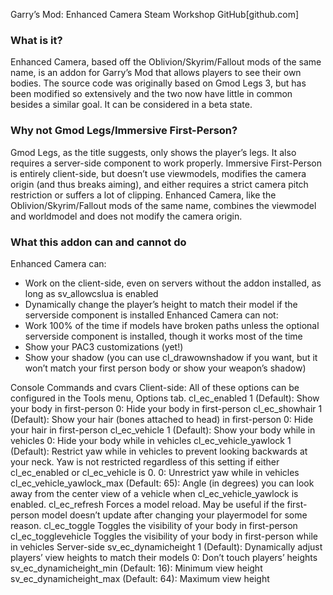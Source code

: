 Garry’s Mod: Enhanced Camera
Steam Workshop
GitHub[github.com]

### What is it?
Enhanced Camera, based off the Oblivion/Skyrim/Fallout mods of the same name, is an addon for Garry’s Mod that allows players to see their own bodies. The source code was originally based on Gmod Legs 3, but has been modified so extensively and the two now have little in common besides a similar goal. It can be considered in a beta state.

### Why not Gmod Legs/Immersive First-Person?
Gmod Legs, as the title suggests, only shows the player’s legs. It also requires a server-side component to work properly. Immersive First-Person is entirely client-side, but doesn’t use viewmodels, modifies the camera origin (and thus breaks aiming), and either requires a strict camera pitch restriction or suffers a lot of clipping. Enhanced Camera, like the Oblivion/Skyrim/Fallout mods of the same name, combines the viewmodel and worldmodel and does not modify the camera origin.

### What this addon can and cannot do
Enhanced Camera can:
* Work on the client-side, even on servers without the addon installed, as long as sv_allowcslua is enabled
* Dynamically change the player’s height to match their model if the serverside component is installed
Enhanced Camera can not:
* Work 100% of the time if models have broken paths unless the optional serverside component is installed, though it works most of the time
* Show your PAC3 customizations (yet!)
* Show your shadow (you can use cl_drawownshadow if you want, but it won’t match your first person body or show your weapon’s shadow)

Console Commands and cvars
Client-side: All of these options can be configured in the Tools menu, Options tab.
cl_ec_enabled
1 (Default): Show your body in first-person
0: Hide your body in first-person
cl_ec_showhair
1 (Default): Show your hair (bones attached to head) in first-person
0: Hide your hair in first-person
cl_ec_vehicle
1 (Default): Show your body while in vehicles
0: Hide your body while in vehicles
cl_ec_vehicle_yawlock
1 (Default): Restrict yaw while in vehicles to prevent looking backwards at your neck. Yaw is not restricted regardless of this setting if either cl_ec_enabled or cl_ec_vehicle is 0.
0: Unrestrict yaw while in vehicles
cl_ec_vehicle_yawlock_max
(Default: 65): Angle (in degrees) you can look away from the center view of a vehicle when cl_ec_vehicle_yawlock is enabled.
cl_ec_refresh
Forces a model reload. May be useful if the first-person model doesn’t update after changing your playermodel for some reason.
cl_ec_toggle
Toggles the visibility of your body in first-person
cl_ec_togglevehicle
Toggles the visibility of your body in first-person while in vehicles
Server-side
sv_ec_dynamicheight
1 (Default): Dynamically adjust players’ view heights to match their models
0: Don’t touch players’ heights
sv_ec_dynamicheight_min
(Default: 16): Minimum view height
sv_ec_dynamicheight_max
(Default: 64): Maximum view height
